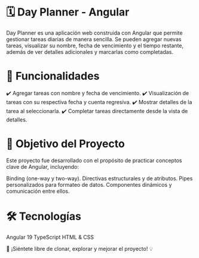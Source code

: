 
# 🗓️ Day Planner - Angular
Day Planner es una aplicación web construida con Angular que permite gestionar tareas diarias de manera sencilla. Se pueden agregar nuevas tareas, visualizar su nombre, fecha de vencimiento y el tiempo restante, además de ver detalles adicionales y marcarlas como completadas.

# 🚀 Funcionalidades
✔️ Agregar tareas con nombre y fecha de vencimiento.
✔️ Visualización de tareas con su respectiva fecha y cuenta regresiva.
✔️ Mostrar detalles de la tarea al seleccionarla.
✔️ Completar tareas directamente desde la vista de detalles.

# 🎯 Objetivo del Proyecto
Este proyecto fue desarrollado con el propósito de practicar conceptos clave de Angular, incluyendo:

Binding (one-way y two-way).
Directivas estructurales y de atributos.
Pipes personalizados para formateo de datos.
Componentes dinámicos y comunicación entre ellos.

# 🛠️ Tecnologías
Angular 19
TypeScript
HTML & CSS

📌 ¡Siéntete libre de clonar, explorar y mejorar el proyecto! 💡